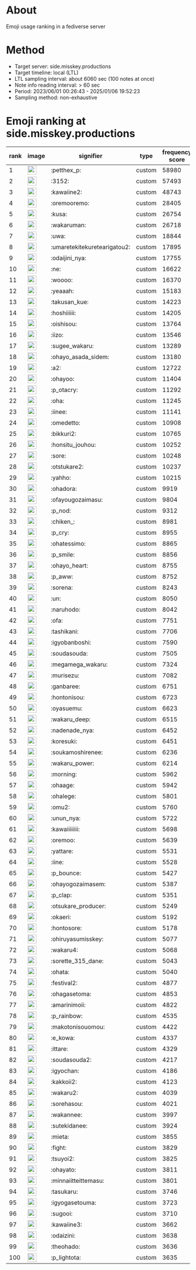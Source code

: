 # About
Emoji usage ranking in a fediverse server

# Method
- Target server: side.misskey.productions
- Target timeline: local (LTL)
- LTL sampling interval: about 6060 sec (100 notes at once)
- Note info reading interval: > 60 sec
- Period: 2023/06/01 00:26:43 - 2025/01/06 19:52:23 
- Sampling method: non-exhaustive

# Emoji ranking at side.misskey.productions

|rank|image|signifier|type|frequency score|
|----|----|----|----|----|
|1|<img height="24" src="https://side.misskey.productions/emoji/petthex_p.webp">|:petthex_p:|custom|58980|
|2|<img height="24" src="https://side.misskey.productions/emoji/3152.webp">|:3152:|custom|57493|
|3|<img height="24" src="https://side.misskey.productions/emoji/kawaiine2.webp">|:kawaiine2:|custom|48743|
|4|<img height="24" src="https://side.misskey.productions/emoji/oremooremo.webp">|:oremooremo:|custom|28405|
|5|<img height="24" src="https://side.misskey.productions/emoji/kusa.webp">|:kusa:|custom|26754|
|6|<img height="24" src="https://side.misskey.productions/emoji/wakaruman.webp">|:wakaruman:|custom|26718|
|7|<img height="24" src="https://side.misskey.productions/emoji/uwa.webp">|:uwa:|custom|18844|
|8|<img height="24" src="https://side.misskey.productions/emoji/umaretekitekuretearigatou2.webp">|:umaretekitekuretearigatou2:|custom|17895|
|9|<img height="24" src="https://side.misskey.productions/emoji/odaijini_nya.webp">|:odaijini_nya:|custom|17755|
|10|<img height="24" src="https://side.misskey.productions/emoji/ne.webp">|:ne:|custom|16622|
|11|<img height="24" src="https://side.misskey.productions/emoji/woooo.webp">|:woooo:|custom|16370|
|12|<img height="24" src="https://side.misskey.productions/emoji/yeaaah.webp">|:yeaaah:|custom|15183|
|13|<img height="24" src="https://side.misskey.productions/emoji/takusan_kue.webp">|:takusan_kue:|custom|14223|
|14|<img height="24" src="https://side.misskey.productions/emoji/hoshiiiiii.webp">|:hoshiiiiii:|custom|14205|
|15|<img height="24" src="https://side.misskey.productions/emoji/oishisou.webp">|:oishisou:|custom|13764|
|16|<img height="24" src="https://side.misskey.productions/emoji/iizo.webp">|:iizo:|custom|13546|
|17|<img height="24" src="https://side.misskey.productions/emoji/sugee_wakaru.webp">|:sugee_wakaru:|custom|13289|
|18|<img height="24" src="https://side.misskey.productions/emoji/ohayo_asada_sidem.webp">|:ohayo_asada_sidem:|custom|13180|
|19|<img height="24" src="https://side.misskey.productions/emoji/a2.webp">|:a2:|custom|12722|
|20|<img height="24" src="https://side.misskey.productions/emoji/ohayoo.webp">|:ohayoo:|custom|11404|
|21|<img height="24" src="https://side.misskey.productions/emoji/p_otacry.webp">|:p_otacry:|custom|11292|
|22|<img height="24" src="https://side.misskey.productions/emoji/oha.webp">|:oha:|custom|11245|
|23|<img height="24" src="https://side.misskey.productions/emoji/iinee.webp">|:iinee:|custom|11141|
|24|<img height="24" src="https://side.misskey.productions/emoji/omedetto.webp">|:omedetto:|custom|10908|
|25|<img height="24" src="https://side.misskey.productions/emoji/bikkuri2.webp">|:bikkuri2:|custom|10765|
|26|<img height="24" src="https://side.misskey.productions/emoji/honsitu_jouhou.webp">|:honsitu_jouhou:|custom|10252|
|27|<img height="24" src="https://side.misskey.productions/emoji/sore.webp">|:sore:|custom|10248|
|28|<img height="24" src="https://side.misskey.productions/emoji/otstukare2.webp">|:otstukare2:|custom|10237|
|29|<img height="24" src="https://side.misskey.productions/emoji/yahho.webp">|:yahho:|custom|10215|
|30|<img height="24" src="https://side.misskey.productions/emoji/ohadora.webp">|:ohadora:|custom|9919|
|31|<img height="24" src="https://side.misskey.productions/emoji/ofayougozaimasu.webp">|:ofayougozaimasu:|custom|9804|
|32|<img height="24" src="https://side.misskey.productions/emoji/p_nod.webp">|:p_nod:|custom|9312|
|33|<img height="24" src="https://side.misskey.productions/emoji/chiken_.webp">|:chiken_:|custom|8981|
|34|<img height="24" src="https://side.misskey.productions/emoji/p_cry.webp">|:p_cry:|custom|8955|
|35|<img height="24" src="https://side.misskey.productions/emoji/ohatessimo.webp">|:ohatessimo:|custom|8865|
|36|<img height="24" src="https://side.misskey.productions/emoji/p_smile.webp">|:p_smile:|custom|8856|
|37|<img height="24" src="https://side.misskey.productions/emoji/ohayo_heart.webp">|:ohayo_heart:|custom|8755|
|38|<img height="24" src="https://side.misskey.productions/emoji/p_aww.webp">|:p_aww:|custom|8752|
|39|<img height="24" src="https://side.misskey.productions/emoji/sorena.webp">|:sorena:|custom|8243|
|40|<img height="24" src="https://side.misskey.productions/emoji/un.webp">|:un:|custom|8050|
|41|<img height="24" src="https://side.misskey.productions/emoji/naruhodo.webp">|:naruhodo:|custom|8042|
|42|<img height="24" src="https://side.misskey.productions/emoji/ofa.webp">|:ofa:|custom|7751|
|43|<img height="24" src="https://side.misskey.productions/emoji/tashikani.webp">|:tashikani:|custom|7706|
|44|<img height="24" src="https://side.misskey.productions/emoji/igyobanboshi.webp">|:igyobanboshi:|custom|7590|
|45|<img height="24" src="https://side.misskey.productions/emoji/soudasouda.webp">|:soudasouda:|custom|7505|
|46|<img height="24" src="https://side.misskey.productions/emoji/megamega_wakaru.webp">|:megamega_wakaru:|custom|7324|
|47|<img height="24" src="https://side.misskey.productions/emoji/murisezu.webp">|:murisezu:|custom|7082|
|48|<img height="24" src="https://side.misskey.productions/emoji/ganbaree.webp">|:ganbaree:|custom|6751|
|49|<img height="24" src="https://side.misskey.productions/emoji/hontonisou.webp">|:hontonisou:|custom|6723|
|50|<img height="24" src="https://side.misskey.productions/emoji/oyasuemu.webp">|:oyasuemu:|custom|6623|
|51|<img height="24" src="https://side.misskey.productions/emoji/wakaru_deep.webp">|:wakaru_deep:|custom|6515|
|52|<img height="24" src="https://side.misskey.productions/emoji/nadenade_nya.webp">|:nadenade_nya:|custom|6452|
|53|<img height="24" src="https://side.misskey.productions/emoji/koresuki.webp">|:koresuki:|custom|6451|
|54|<img height="24" src="https://side.misskey.productions/emoji/soukamoshirenee.webp">|:soukamoshirenee:|custom|6236|
|55|<img height="24" src="https://side.misskey.productions/emoji/wakaru_power.webp">|:wakaru_power:|custom|6214|
|56|<img height="24" src="https://side.misskey.productions/emoji/morning.webp">|:morning:|custom|5962|
|57|<img height="24" src="https://side.misskey.productions/emoji/ohaage.webp">|:ohaage:|custom|5942|
|58|<img height="24" src="https://side.misskey.productions/emoji/ohalege.webp">|:ohalege:|custom|5801|
|59|<img height="24" src="https://side.misskey.productions/emoji/omu2.webp">|:omu2:|custom|5760|
|60|<img height="24" src="https://side.misskey.productions/emoji/unun_nya.webp">|:unun_nya:|custom|5722|
|61|<img height="24" src="https://side.misskey.productions/emoji/kawaiiiiiiii.webp">|:kawaiiiiiiii:|custom|5698|
|62|<img height="24" src="https://side.misskey.productions/emoji/oremoo.webp">|:oremoo:|custom|5639|
|63|<img height="24" src="https://side.misskey.productions/emoji/yattare.webp">|:yattare:|custom|5531|
|64|<img height="24" src="https://side.misskey.productions/emoji/iine.webp">|:iine:|custom|5528|
|65|<img height="24" src="https://side.misskey.productions/emoji/p_bounce.webp">|:p_bounce:|custom|5427|
|66|<img height="24" src="https://side.misskey.productions/emoji/ohayogozaimasem.webp">|:ohayogozaimasem:|custom|5387|
|67|<img height="24" src="https://side.misskey.productions/emoji/p_clap.webp">|:p_clap:|custom|5351|
|68|<img height="24" src="https://side.misskey.productions/emoji/otsukare_producer.webp">|:otsukare_producer:|custom|5249|
|69|<img height="24" src="https://side.misskey.productions/emoji/okaeri.webp">|:okaeri:|custom|5192|
|70|<img height="24" src="https://side.misskey.productions/emoji/hontosore.webp">|:hontosore:|custom|5178|
|71|<img height="24" src="https://side.misskey.productions/emoji/ohiruyasumisskey.webp">|:ohiruyasumisskey:|custom|5077|
|72|<img height="24" src="https://side.misskey.productions/emoji/wakaru4.webp">|:wakaru4:|custom|5068|
|73|<img height="24" src="https://side.misskey.productions/emoji/sorette_315_dane.webp">|:sorette_315_dane:|custom|5043|
|74|<img height="24" src="https://side.misskey.productions/emoji/ohata.webp">|:ohata:|custom|5040|
|75|<img height="24" src="https://side.misskey.productions/emoji/festival2.webp">|:festival2:|custom|4877|
|76|<img height="24" src="https://side.misskey.productions/emoji/ohagasetoma.webp">|:ohagasetoma:|custom|4853|
|77|<img height="24" src="https://side.misskey.productions/emoji/amarinimoii.webp">|:amarinimoii:|custom|4822|
|78|<img height="24" src="https://side.misskey.productions/emoji/p_rainbow.webp">|:p_rainbow:|custom|4535|
|79|<img height="24" src="https://side.misskey.productions/emoji/makotonisouomou.webp">|:makotonisouomou:|custom|4422|
|80|<img height="24" src="https://side.misskey.productions/emoji/e_kowa.webp">|:e_kowa:|custom|4337|
|81|<img height="24" src="https://side.misskey.productions/emoji/ittare.webp">|:ittare:|custom|4329|
|82|<img height="24" src="https://side.misskey.productions/emoji/soudasouda2.webp">|:soudasouda2:|custom|4217|
|83|<img height="24" src="https://side.misskey.productions/emoji/igyochan.webp">|:igyochan:|custom|4186|
|84|<img height="24" src="https://side.misskey.productions/emoji/kakkoii2.webp">|:kakkoii2:|custom|4123|
|85|<img height="24" src="https://side.misskey.productions/emoji/wakaru2.webp">|:wakaru2:|custom|4039|
|86|<img height="24" src="https://side.misskey.productions/emoji/sorehasou.webp">|:sorehasou:|custom|4021|
|87|<img height="24" src="https://side.misskey.productions/emoji/wakannee.webp">|:wakannee:|custom|3997|
|88|<img height="24" src="https://side.misskey.productions/emoji/sutekidanee.webp">|:sutekidanee:|custom|3924|
|89|<img height="24" src="https://side.misskey.productions/emoji/mieta.webp">|:mieta:|custom|3855|
|90|<img height="24" src="https://side.misskey.productions/emoji/fight.webp">|:fight:|custom|3829|
|91|<img height="24" src="https://side.misskey.productions/emoji/tsuyoi2.webp">|:tsuyoi2:|custom|3825|
|92|<img height="24" src="https://side.misskey.productions/emoji/ohayato.webp">|:ohayato:|custom|3811|
|93|<img height="24" src="https://side.misskey.productions/emoji/minnaiitteittemasu.webp">|:minnaiitteittemasu:|custom|3801|
|94|<img height="24" src="https://side.misskey.productions/emoji/tasukaru.webp">|:tasukaru:|custom|3746|
|95|<img height="24" src="https://side.misskey.productions/emoji/igyogasetouma.webp">|:igyogasetouma:|custom|3723|
|96|<img height="24" src="https://side.misskey.productions/emoji/sugooi.webp">|:sugooi:|custom|3710|
|97|<img height="24" src="https://side.misskey.productions/emoji/kawaiine3.webp">|:kawaiine3:|custom|3662|
|98|<img height="24" src="https://side.misskey.productions/emoji/odaizini.webp">|:odaizini:|custom|3638|
|99|<img height="24" src="https://side.misskey.productions/emoji/theohado.webp">|:theohado:|custom|3636|
|100|<img height="24" src="https://side.misskey.productions/emoji/p_lightota.webp">|:p_lightota:|custom|3635|
